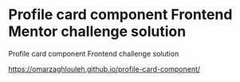 # Profile card component Frontend Mentor challenge solution 
Profile card component Frontend challenge solution

https://omarzaghlouleh.github.io/profile-card-component/

